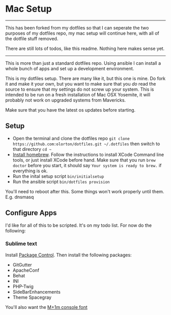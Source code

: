 # Mac Setup

---------------------------------------

This has been forked from my dotfiles so that I can seperate the two purposes of my dotfiles repo,
my mac setup will continue here, with all of the dotfile stuff removed.

There are still lots of todos, like this readme. Nothing here makes sense yet.

---------------------------------------

This is more than just a standard dotfiles repo. Using ansible I can install a whole bunch of apps and set up a development environment.

This is my dotfiles setup. There are many like it, but this one is mine. Do fork it and make it your own, but you want to make sure that you *do* read the source to ensure that my settings do not screw up your system. This is intended to be run on a fresh installation of Mac OSX Yosemite, it will probably not work on upgraded systems from Mavericks.

Make sure that you have the latest os updates before starting.

## Setup

- Open the terminal and clone the dotfiles repo `git clone https://github.com:olorton/dotfiles.git ~/.dotfiles` then switch to that directory `cd ~`
- [Install homebrew](http://brew.sh). Follow the instructions to install XCode Command line tools, or just install XCode before hand. Make sure that you run `brew doctor` before you start, it should say `Your system is ready to brew.` if everything is ok.
- Run the inital setup script `bin/initialsetup`
- Run the ansible script `bin/dotfiles provision`

You'll need to reboot after this. Some things won't work properly until them. E.g. dnsmasq

## Configure Apps

I'd like for all of this to be scripted. It's on my todo list. For now do the following:

### Sublime text

Install [Package Control](https://packagecontrol.io/installation). Then install the following packages:

- GitGutter
- ApacheConf
- Behat
- INI
- PHP-Twig
- SideBarEnhancements
- Theme Spacegray

You'll also want the [M+1m console font](http://sourceforge.jp/projects/mplus-fonts/downloads/62344/mplus-TESTFLIGHT-059.tar.xz/)

